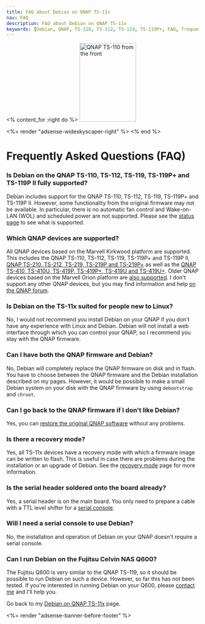 ```yaml
---
title: FAQ about Debian on QNAP TS-11x
nav: FAQ
description: FAQ about Debian on QNAP TS-11x
keywords: [Debian, QNAP, TS-110, TS-112, TS-119, TS-119P+, FAQ, frequently asked questions, help, troubleshooting]
---
```


<% content_for :right do %>
<img src = "../images/r_qnap_ts110.jpg" class="border" alt="QNAP TS-110 from the front" width="148" height="206" />

<%= render "adsense-wideskyscaper-right" %>
<% end %>

<h1>Frequently Asked Questions (FAQ)</h1>

<h3>Is Debian on the QNAP TS-110, TS-112, TS-119, TS-119P+ and TS-119P II fully supported?</h3>

Debian includes support for the QNAP TS-110, TS-112, TS-119, TS-119P+ and
TS-119P II.  However, some functionality from the original firmware may not
be available.  In particular, there is no automatic fan control and
Wake-on-LAN (WOL) and scheduled power are not supported.  Please see the <a
href = "../status">status page</a> to see what is supported.

<h3>Which QNAP devices are supported?</h3>

All QNAP devices based on the Marvell Kirkwood platform are supported.
This includes the QNAP TS-110, TS-112, TS-119, TS-119P+ and TS-119P II, <a
href = "../../ts-219">QNAP TS-210, TS-212, TS-219, TS-219P and TS-219P+</a>
as well as the <a href = "../../ts-41x">QNAP TS-410, TS-410U, TS-419P,
TS-419P+, TS-419U and TS-419U+</a>.  Older QNAP devices based on the
Marvell Orion platform are <a href = "/debian/orion/qnap">also
supported</a>.  I don't support any other QNAP devices, but you may find
information and help <a href =
"http://forum.qnap.com/viewforum.php?f=147">on the QNAP forum</a>.

<h3>Is Debian on the TS-11x suited for people new to Linux?</h3>

No, I would not recommend you install Debian on your QNAP if you don't have
any experience with Linux and Debian.  Debian will not install a web
interface through which you can control your QNAP, so I recommend you stay
with the QNAP firmware.

<h3>Can I have both the QNAP firmware and Debian?</h3>

No, Debian will completely replace the QNAP firmware on disk and in flash.
You have to choose between the QNAP firmware and the Debian installation
described on my pages.  However, it would be possible to make a small
Debian system on your disk with the QNAP firmware by using `debootstrap`
and `chroot`.

<h3>Can I go back to the QNAP firmware if I don't like Debian?</h3>

Yes, you can <a href = "../deinstall">restore the original QNAP
software</a> without any problems.

<h3>Is there a recovery mode?</h3>

Yes, all TS-11x devices have a recovery mode with which a firmware image
can be written to flash.  This is useful in case there are problems during
the installation or an upgrade of Debian.  See the <a href =
"../recovery">recovery mode</a> page for more information.

<h3>Is the serial header soldered onto the board already?</h3>

Yes, a serial header is on the main board.  You only need to prepare a
cable with a TTL level shifter for a <a href = "../serial">serial
console</a>.

<h3>Will I need a serial console to use Debian?</h3>

No, the installation and operation of Debian on your QNAP doesn't require a
serial console.

<h3>Can I run Debian on the Fujitsu Celvin NAS Q600?</h3>

The Fujitsu Q600 is very similar to the QNAP TS-119, so it should be
possible to run Debian on such a device.  However, so far this has not
been tested.  If you're interested in running Debian on your Q600,
please <a href = "/contact/">contact me</a> and I'll help you.

Go back to my <a href = "..">Debian on QNAP TS-11x</a> page.

<div class="bbf">
<%= render "adsense-banner-before-footer" %>
</div>

